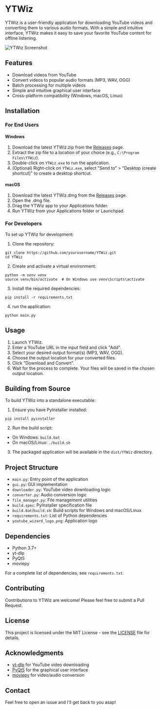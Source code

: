 # YTWiz

YTWiz is a user-friendly application for downloading YouTube videos and converting them to various audio formats. With a simple and intuitive interface, YTWiz makes it easy to save your favorite YouTube content for offline listening.

![YTWiz Screenshot](screenshot.png)

## Features

- Download videos from YouTube
- Convert videos to popular audio formats (MP3, WAV, OGG)
- Batch processing for multiple videos
- Simple and intuitive graphical user interface
- Cross-platform compatibility (Windows, macOS, Linux)

## Installation

### For End Users

#### Windows
1. Download the latest YTWiz.zip from the [Releases](https://github.com/yourusername/YTWiz/releases) page.
2. Extract the zip file to a location of your choice (e.g., `C:\Program Files\YTWiz`).
3. Double-click on `YTWiz.exe` to run the application.
4. (Optional) Right-click on `YTWiz.exe`, select "Send to" > "Desktop (create shortcut)" to create a desktop shortcut.

#### macOS
1. Download the latest YTWiz.dmg from the [Releases](https://github.com/yourusername/YTWiz/releases) page.
2. Open the .dmg file.
3. Drag the YTWiz app to your Applications folder.
4. Run YTWiz from your Applications folder or Launchpad.

### For Developers

To set up YTWiz for development:

1. Clone the repository:
```
git clone https://github.com/yourusername/YTWiz.git
cd YTWiz
```

2. Create and activate a virtual environment:

```
python -m venv venv
source venv/bin/activate  # On Windows use venv\Scripts\activate
```
3. Install the required dependencies:

```
pip install -r requirements.txt
```
4. run the application:

```
python main.py
```

## Usage

1. Launch YTWiz.
2. Enter a YouTube URL in the input field and click "Add".
3. Select your desired output format(s) (MP3, WAV, OGG).
4. Choose the output location for your converted files.
5. Click "Download and Convert".
6. Wait for the process to complete. Your files will be saved in the chosen output location.

## Building from Source

To build YTWiz into a standalone executable:

1. Ensure you have PyInstaller installed:
```
pip install pyinstaller
```
2. Run the build script:
- On Windows: `build.bat`
- On macOS/Linux: `./build.sh`

3. The packaged application will be available in the `dist/YTWiz` directory.

## Project Structure

- `main.py`: Entry point of the application
- `gui.py`: GUI implementation
- `downloader.py`: YouTube video downloading logic
- `converter.py`: Audio conversion logic
- `file_manager.py`: File management utilities
- `build.spec`: PyInstaller specification file
- `build.bat`/`build.sh`: Build scripts for Windows and macOS/Linux
- `requirements.txt`: List of Python dependencies
- `youtube_wizard_logo.png`: Application logo

## Dependencies

- Python 3.7+
- yt-dlp
- PyQt5
- moviepy

For a complete list of dependencies, see `requirements.txt`.

## Contributing

Contributions to YTWiz are welcome! Please feel free to submit a Pull Request.

## License

This project is licensed under the MIT License - see the [LICENSE](LICENSE) file for details.

## Acknowledgments

- [yt-dlp](https://github.com/yt-dlp/yt-dlp) for YouTube video downloading
- [PyQt5](https://www.riverbankcomputing.com/software/pyqt/) for the graphical user interface
- [moviepy](https://zulko.github.io/moviepy/) for video/audio conversion

## Contact
Feel free to open an issue and I'll get back to you asap!
